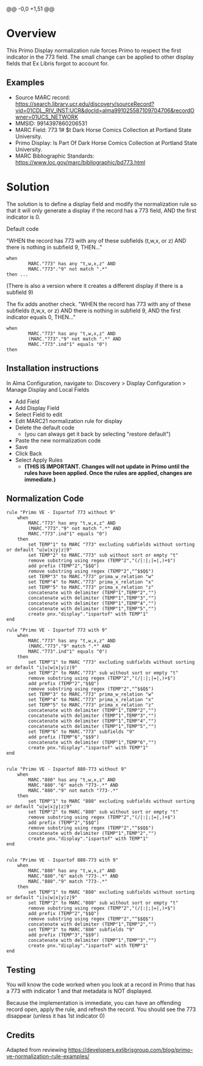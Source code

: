 @@ -0,0 +1,51 @@
# Overview

This Primo Display normalization rule forces Primo to respect the first indicator in the 773 field. The small change can be applied to other display fields that Ex Libris forgot to account for.

## Examples

- Source MARC record: https://search.library.ucr.edu/discovery/sourceRecord?vid=01CDL_RIV_INST:UCR&docId=alma991025587109704706&recordOwner=01UCS_NETWORK
- MMSID: 9914397860206531
- MARC Field: 773 1# $t Dark Horse Comics Collection at Portland State University.
- Primo Display: Is Part Of Dark Horse Comics Collection at Portland State University.
- MARC Bibliographic Standards: https://www.loc.gov/marc/bibliographic/bd773.html


# Solution

The solution is to define a display field and modify the normalization rule so that it will only generate a display if the record has a 773 field, AND the first indicator is 0.

Default code

"WHEN the record has 773 with any of these subfields (t,w,x, or z) AND there is nothing in subfield 9, THEN..." 

```
when
		MARC."773" has any "t,w,x,z" AND
		MARC."773"."9" not match ".*"
then ...
```

(There is also a version where it creates a different display if there is a subfield 9)

The fix adds another check.
"WHEN the record has 773 with any of these subfields (t,w,x, or z) AND there is nothing in subfield 9, AND the first indicator equals 0, THEN..." 

```
when
		MARC."773" has any "t,w,x,z" AND
		(MARC."773"."9" not match ".*" AND
		MARC."773".ind"1" equals "0")
then
```

## Installation instructions

In Alma Configuration, navigate to: Discovery > Display Configuration > Manage Display and Local Fields

- Add Field 
- Add Display Field
- Select Field to edit
- Edit MARC21 normalization rule for display
- Delete the default code 
  - (you can always get it back by selecting "restore default")
- Paste the new normalization code
- Save
- Click Back
- Select Apply Rules 
  - **(THIS IS IMPORTANT. Changes will not update in Primo until the rules have been applied. Once the rules are applied, changes are immediate.)**



## Normalization Code


```
rule "Primo VE - Ispartof 773 without 9"
	when
		MARC."773" has any "t,w,x,z" AND
		(MARC."773"."9" not match ".*" AND
		MARC."773".ind"1" equals "0")
	then
		set TEMP"1" to MARC "773" excluding subfields without sorting or default "u|w|x|y|z|9"
		set TEMP"2" to MARC."773" sub without sort or empty "t"
		remove substring using regex (TEMP"2","(/|:|;|=|,)+$")
        add prefix (TEMP"2","$$Q")
        remove substring using regex (TEMP"2","^$$Q$")
        set TEMP"3" to MARC."773" prima_w_relation "w"
		set TEMP"4" to MARC."773" prima_x_relation "x"
		set TEMP"5" to MARC."773" prima_x_relation "z"
        concatenate with delimiter (TEMP"1",TEMP"2","")
        concatenate with delimiter (TEMP"1",TEMP"3","")
		concatenate with delimiter (TEMP"1",TEMP"4","")
		concatenate with delimiter (TEMP"1",TEMP"5","")
        create pnx."display"."ispartof" with TEMP"1"
end

rule "Primo VE - Ispartof 773 with 9"
	when
		MARC."773" has any "t,w,x,z" AND
		(MARC."773"."9" match ".*" AND
		MARC."773".ind"1" equals "0")
	then
		set TEMP"1" to MARC "773" excluding subfields without sorting or default "i|u|w|x|y|z|9"
		set TEMP"2" to MARC."773" sub without sort or empty "t"
		remove substring using regex (TEMP"2","(/|:|;|=|,)+$")
        add prefix (TEMP"2","$$Q")
        remove substring using regex (TEMP"2","^$$Q$")
        set TEMP"3" to MARC."773" prima_w_relation "w"
		set TEMP"4" to MARC."773" prima_x_relation "x"
		set TEMP"5" to MARC."773" prima_x_relation "z"
        concatenate with delimiter (TEMP"1",TEMP"2","")
        concatenate with delimiter (TEMP"1",TEMP"3","")
		concatenate with delimiter (TEMP"1",TEMP"4","")
		concatenate with delimiter (TEMP"1",TEMP"5","")
		set TEMP"6" to MARC."773" subfields "9"
        add prefix (TEMP"6","$$9")
        concatenate with delimiter (TEMP"1",TEMP"6","")
        create pnx."display"."ispartof" with TEMP"1"
end


rule "Primo VE - Ispartof 880-773 without 9"
	when
        MARC."880" has any "t,w,x,z" AND
        MARC."880"."6" match "773-.*" AND
		MARC."880"."9" not match "773-.*"
	then
		set TEMP"1" to MARC "880" excluding subfields without sorting or default "u|w|x|y|z|9"
		set TEMP"2" to MARC."880" sub without sort or empty "t"
		remove substring using regex (TEMP"2","(/|:|;|=|,)+$")
        add prefix (TEMP"2","$$Q")
        remove substring using regex (TEMP"2","^$$Q$")
        concatenate with delimiter (TEMP"1",TEMP"2","")
        create pnx."display"."ispartof" with TEMP"1"
end


rule "Primo VE - Ispartof 880-773 with 9"
	when
        MARC."880" has any "t,w,x,z" AND
        MARC."880"."6" match "773-.*" AND
		MARC."880"."9" match "773-.*"
	then
		set TEMP"1" to MARC "880" excluding subfields without sorting or default "i|u|w|x|y|z|9"
		set TEMP"2" to MARC."880" sub without sort or empty "t"
		remove substring using regex (TEMP"2","(/|:|;|=|,)+$")
        add prefix (TEMP"2","$$Q")
        remove substring using regex (TEMP"2","^$$Q$")
        concatenate with delimiter (TEMP"1",TEMP"2","")
       	set TEMP"3" to MARC."880" subfields "9"
        add prefix (TEMP"3","$$9")
        concatenate with delimiter (TEMP"1",TEMP"3","")
        create pnx."display"."ispartof" with TEMP"1"
end

```


## Testing

You will know the code worked when you look at a record in Primo that has a 773 with indicator 1 and that metadata is NOT displayed.

Because the implementation is immediate, you can have an offending record open, apply the rule, and refresh the record. You should see the 773 disappear (unless it has 1st indicator 0)

## Credits

Adapted from reviewing https://developers.exlibrisgroup.com/blog/primo-ve-normalization-rule-examples/
